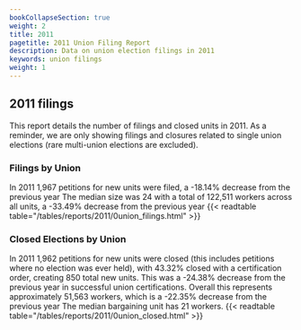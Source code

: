 ```yaml
---
bookCollapseSection: true
weight: 2
title: 2011
pagetitle: 2011 Union Filing Report
description: Data on union election filings in 2011
keywords: union filings
weight: 1
---
```


## 2011 filings

This report details the number of filings and closed units in 2011. As a reminder, we are only showing filings and closures related to single union elections (rare multi-union elections are excluded).

### Filings by Union
In 2011 1,967 petitions for new units were filed, a -18.14% decrease from the previous year The median size was 24 with a total of 122,511 workers across all units, a -33.49% decrease from the previous year
{{< readtable table="/tables/reports/2011/0union_filings.html" >}}

### Closed Elections by Union
In 2011 1,962 petitions for new units were closed (this includes petitions where no election was ever held), with 43.32% closed with a certification order, creating 850 total new units. This was a -24.38% decrease from the previous year in successful union certifications. Overall this represents approximately 51,563 workers, which is a -22.35% decrease from the previous year The median bargaining unit has 21 workers.
{{< readtable table="/tables/reports/2011/0union_closed.html" >}}
